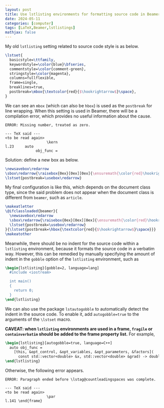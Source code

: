 ```yaml
---
layout: post
title: Use lstlisting environments for formatting source code in Beamer
date: 2024-05-11
categories: [computer]
tags: [LaTeX,Beamer,lstlistings]
mathjax: false
---
```


My old `lstlisting` setting related to source code style is as below.

```latex
\lstset{
  basicstyle=\ttfamily,
  keywordstyle=\color{blue}\bfseries,
  commentstyle=\color{comment-green},
  stringstyle=\color{magenta},
  columns=fullflexible,
  frame=single,
  breaklines=true,
  postbreak=\mbox{\textcolor{red}{$\hookrightarrow$}\space},
}
```

We can see an `mbox` (which can also be `hbox`) is used as the `postbreak` for line wrapping. When this setting is used in Beamer, there will be a compilation error, which provides no useful information about the cause.

```text
ERROR: Missing number, treated as zero.

--- TeX said ---
<to be read again> 
                   \kern 
l.23     auto 
              obj_func =
```

Solution: define a new box as below.

```latex
\newsavebox\redarrow
\sbox\redarrow{\raisebox{0ex}[0ex][0ex]{\ensuremath{\color{red}\hookrightarrow\space}}}
\lstset{postbreak=\usebox\redarrow}
```

My final configuration is like this, which depends on the document class type, since the said problem does not appear when the document class is different from `beamer`, such as `article`.

```latex
\makeatletter
\@ifclassloaded{beamer}{
  \newsavebox\redarrow
  \sbox\redarrow{\raisebox{0ex}[0ex][0ex]{\ensuremath{\color{red}\hookrightarrow\space}}}
  \lstset{postbreak=\usebox\redarrow}
}{\lstset{postbreak=\hbox{\textcolor{red}{$\hookrightarrow$}\space}}}
\makeatother
```

Meanwhile, there should be no indent for the source code within a `lstlisting` environment, because it formats the source code in a verbatim way. However, this can be remedied by manually specifying the amount of indent in the `gobble` option of the `lstlisting` environment, such as

```latex
\begin{lstlisting}[gobble=2, language=lang]
  #include <iostream>

  int main()
  {
    return 0;
  }
\end{lstlisting}
```

We can also use the package `lstautogobble` to automatically detect the indent in the source code. To enable it, add `autogobble=true` to the arguments of the `\lstset` macro.

**CAVEAT: when `lstlisting` environments are used in a frame, `fragile` or `containverbatim` should be added to the frame property list.** For example,

```latex
\begin{lstlisting}[autogobble=true, language=C++]
  auto obj_func =
    [this, &opt_control, &opt_variables, &opt_parameters, &factors](
      const std::vector<double> &x, std::vector<double> &grad) -> double {};
\end{lstlisting}
```

Otherwise, the following error appears.

```text
ERROR: Paragraph ended before \lstag@countleadingspaces was complete.

--- TeX said ---
<to be read again> 
                   \par 
l.141 \end{frame}
```
